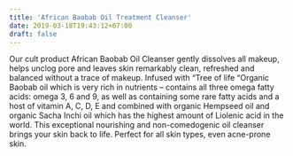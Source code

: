 ```yaml
---
title: 'African Baobab Oil Treatment Cleanser'
date: 2019-03-18T19:43:12+07:00
draft: false
---
```


Our cult product African Baobab Oil Cleanser gently dissolves all makeup, helps unclog pore and leaves skin remarkably clean, refreshed and balanced without a trace of makeup. Infused with “Tree of life “Organic Baobab oil which is very rich in nutrients – contains all three omega fatty acids: omega 3, 6 and 9, as well as containing some rare fatty acids and a host of vitamin A, C, D, E and combined with organic Hempseed oil and organic Sacha Inchi oil which has the highest amount of Liolenic acid in the world. This exceptional nourishing and non-comedogenic oil cleanser brings your skin back to life. Perfect for all skin types, even acne-prone skin.
